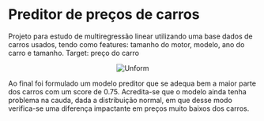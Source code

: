 # Preditor de preços de carros
Projeto para estudo de multiregressão linear utilizando uma base dados de carros usados, 
tendo como features: tamanho do motor, modelo, ano do carro e tamanho. 
Target: preço do carro

<p align="center">
  <img src="https://i.ibb.co/z7GBR4N/graf.png?raw=true" alt="Unform"/>
</p>

Ao final foi formulado um modelo preditor que se adequa bem a maior parte dos carros com um score de 0.75. Acredita-se que o modelo ainda tenha problema na cauda, dada a distribuição normal, em que desse modo verifica-se uma diferença impactante em preços muito baixos dos carros. 

<p align="center">
  <img src="https://i.ibb.co/9sxNZrr/>
</p>
